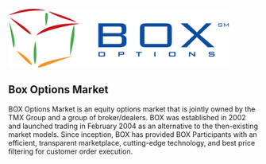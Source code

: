 [![Box](https://github.com/Open-Markets-Initiative/Directory/blob/main/Organizations/Box/Images/Logo.png)](https://boxoptions.com)

## Box Options Market

BOX Options Market is an equity options market that is jointly owned by the TMX Group and a group of broker/dealers. BOX was established in 2002 and launched trading in February 2004 as an alternative to the then-existing market models. Since inception, BOX has provided BOX Participants with an efficient, transparent marketplace, cutting-edge technology, and best price filtering for customer order execution.